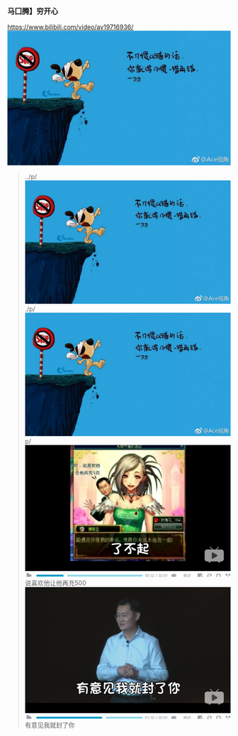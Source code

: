 ### 马囗腾】穷开心
https://www.bilibili.com/video/av19716936/
![](../p/IMG_0462.jpg)
>../p/
![](./p/IMG_0462.jpg)
>./p/
![](p/IMG_0462.jpg)
>p/
![](p/说喜欢他让他再充500.jpg)
>说喜欢他让他再充500
![](p/有意见我就封了你.jpg)
>有意见我就封了你
